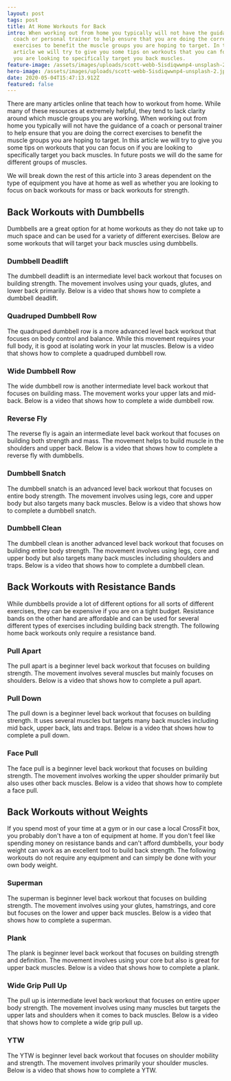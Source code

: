 ```yaml
---
layout: post
tags: post
title: At Home Workouts for Back
intro: When working out from home you typically will not have the guidance of a
  coach or personal trainer to help ensure that you are doing the correct
  exercises to benefit the muscle groups you are hoping to target. In this
  article we will try to give you some tips on workouts that you can focus on if
  you are looking to specifically target you back muscles.
feature-image: /assets/images/uploads/scott-webb-5isdiqwwnp4-unsplash-2.jpg
hero-image: /assets/images/uploads/scott-webb-5isdiqwwnp4-unsplash-2.jpg
date: 2020-05-04T15:47:13.912Z
featured: false
---
```

There are many articles online that teach how to workout from home. While many of these resources at extremely helpful, they tend to lack clarity around which muscle groups you are working. When working out from home you typically will not have the guidance of a coach or personal trainer to help ensure that you are doing the correct exercises to benefit the muscle groups you are hoping to target. In this article we will try to give you some tips on workouts that you can focus on if you are looking to specifically target you back muscles. In future posts we will do the same for different groups of muscles.

We will break down the rest of this article into 3 areas dependent on the type of equipment you have at home as well as whether you are looking to focus on back workouts for mass or back workouts for strength.

## Back Workouts with Dumbbells
Dumbbells are a great option for at home workouts as they do not take up to much space and can be used for a variety of different exercises. Below are some workouts that will target your back muscles using dumbbells.

### Dumbbell Deadlift
The dumbbell deadlift is an intermediate level back workout that focuses on building strength. The movement involves using your quads, glutes, and lower back primarily. Below is a video that shows how to complete a dumbbell deadlift.

### Quadruped Dumbbell Row
The quadruped dumbbell row is a more advanced level back workout that focuses on body control and balance. While this movement requires your full body, it is good at isolating work in your lat muscles. Below is a video that shows how to complete a quadruped dumbbell row.

### Wide Dumbbell Row
The wide dumbbell row is another intermediate level back workout that focuses on building mass. The movement works your upper lats and mid-back. Below is a video that shows how to complete a wide dumbbell row.

### Reverse Fly
The reverse fly is again an intermediate level back workout that focuses on building both strength and mass. The movement helps to build muscle in the shoulders and upper back. Below is a video that shows how to complete a reverse fly with dumbbells.

### Dumbbell Snatch
The dumbbell snatch is an advanced level back workout that focuses on entire body strength. The movement involves using legs, core and upper body but also targets many back muscles. Below is a video that shows how to complete a dumbbell snatch.

### Dumbbell Clean
The dumbbell clean is another advanced level back workout that focuses on building entire body strength. The movement involves using legs, core and upper body but also targets many back muscles including shoulders and traps. Below is a video that shows how to complete a dumbbell clean.

## Back Workouts with Resistance Bands
While dumbbells provide a lot of different options for all sorts of different exercises, they can be expensive if you are on a tight budget. Resistance bands on the other hand are affordable and can be used for several different types of exercises including building back strength. The following home back workouts only require a resistance band.

### Pull Apart
The pull apart is a beginner level back workout that focuses on building strength. The movement involves several muscles but mainly focuses on shoulders. Below is a video that shows how to complete a pull apart.

### Pull Down
The pull down is a beginner level back workout that focuses on building strength. It uses several muscles but targets many back muscles including mid back, upper back, lats and traps. Below is a video that shows how to complete a pull down.

### Face Pull
The face pull is a beginner level back workout that focuses on building strength. The movement involves working the upper shoulder primarily but also uses other back muscles. Below is a video that shows how to complete a face pull.

## Back Workouts without Weights
If you spend most of your time at a gym or in our case a local CrossFit box, you probably don't have a ton of equipment at home. If you don't feel like spending money on resistance bands and can't afford dumbbells, your body weight can work as an excellent tool to build back strength. The following workouts do not require any equipment and can simply be done with your own body weight. 

### Superman
The superman is beginner level back workout that focuses on building strength. The movement involves using your glutes, hamstrings, and core but focuses on the lower and upper back muscles. Below is a video that shows how to complete a superman.

### Plank
The plank is beginner level back workout that focuses on building strength and definition. The movement involves using your core but also is great for upper back muscles. Below is a video that shows how to complete a plank.

### Wide Grip Pull Up
The pull up is intermediate level back workout that focuses on entire upper body strength. The movement involves using many muscles but targets the upper lats and shoulders when it comes to back muscles. Below is a video that shows how to complete a wide grip pull up.

### YTW
The YTW is beginner level back workout that focuses on shoulder mobility and strength. The movement involves primarily your shoulder muscles. Below is a video that shows how to complete a YTW.